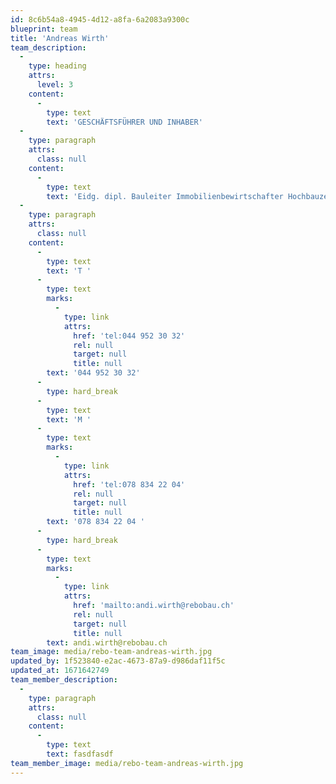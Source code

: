 ```yaml
---
id: 8c6b54a8-4945-4d12-a8fa-6a2083a9300c
blueprint: team
title: 'Andreas Wirth'
team_description:
  -
    type: heading
    attrs:
      level: 3
    content:
      -
        type: text
        text: 'GESCHÄFTSFÜHRER UND INHABER'
  -
    type: paragraph
    attrs:
      class: null
    content:
      -
        type: text
        text: 'Eidg. dipl. Bauleiter Immobilienbewirtschafter Hochbauzeichner'
  -
    type: paragraph
    attrs:
      class: null
    content:
      -
        type: text
        text: 'T '
      -
        type: text
        marks:
          -
            type: link
            attrs:
              href: 'tel:044 952 30 32'
              rel: null
              target: null
              title: null
        text: '044 952 30 32'
      -
        type: hard_break
      -
        type: text
        text: 'M '
      -
        type: text
        marks:
          -
            type: link
            attrs:
              href: 'tel:078 834 22 04'
              rel: null
              target: null
              title: null
        text: '078 834 22 04 '
      -
        type: hard_break
      -
        type: text
        marks:
          -
            type: link
            attrs:
              href: 'mailto:andi.wirth@rebobau.ch'
              rel: null
              target: null
              title: null
        text: andi.wirth@rebobau.ch
team_image: media/rebo-team-andreas-wirth.jpg
updated_by: 1f523840-e2ac-4673-87a9-d986daf11f5c
updated_at: 1671642749
team_member_description:
  -
    type: paragraph
    attrs:
      class: null
    content:
      -
        type: text
        text: fasdfasdf
team_member_image: media/rebo-team-andreas-wirth.jpg
---
```

